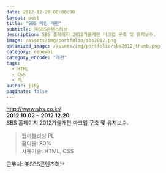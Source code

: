 ```yaml
---
date: 2012-12-20 00:00:00
layout: post
title: "SBS 메인 개편"
subtitle: ㈜SBS콘텐츠허브
description: SBS 홈페이지 2012가을개편 마크업 구축 및 유지보수.
image: /assets/img/portfolio/sbs2012.png
optimized_image: /assets/img/portfolio/sbs2012_thumb.png
category: renewal
category_encode: "개편"
tags:
  - HTML
  - CSS
  - PL
author: jihy
paginate: false
---
```


<a href="http://www.sbs.co.kr/">http://www.sbs.co.kr/</a><br>
**2012.10.02 ~ 2012.12.20** <br>
SBS 홈페이지 2012가을개편 마크업 구축 및 유지보수.

> 웹퍼블리싱 PL <br>
참여율: 80% <br>
사용기술: HTML, CSS

근무처: ㈜SBS콘텐츠허브